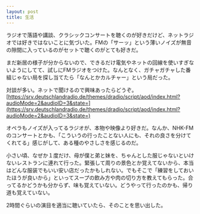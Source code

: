 ```yaml
---
layout: post
title: 生活
---
```


ラジオで落語や講談、クラシックコンサートを聴くのが好きだけど、ネットラジオでは好きではないことに気づいた。FMの「サーッ」という薄いノイズが無音の隙間に入っているのがセットで聴くのがとても好きだ。

まだ新居の様子が分からないので、できるだけ電気やネットの回線を使いすぎないようにしてて、試しにFMラジオをつけた。なんとなく、ガチャガチャした番組じゃない局を探し当てたら「なんとかカルチャー」という局だった。

対談が多い。ネットで聞けるので興味あったらどうぞ。 
[https://srv.deutschlandradio.de/themes/dradio/script/aod/index.html?audioMode=2&audioID=3&state=](https://srv.deutschlandradio.de/themes/dradio/script/aod/index.html?audioMode=2&audioID=3&state=)

オペラもノイズが入ってるラジオが、本物や映像より好きだ。なんか、NHK-FMのコンサートとかも、「こういうの行ったことない人にも、それの良さを分けてくれてる」感じがして、ある種のやさしさを感じるのだ。

小さい頃、なぜか１度だけ、母が僕と弟と妹を、ちゃんとした服じゃないといけないレストランに連れて行った。緊張して周りの景色とか覚えてないから、本当はどんな服装でもいい安い店だったかもしれない。でもそこで「練習をしておいたほうが良いから」といってスープの飲み方や肉の切り方を教えてもらった。合ってるかどうかも分からず、味も覚えていない。どうやって行ったのかも、帰り道も覚えていない。

2時間ぐらいの演目を適当に聴いていたら、そのことを思い出した。
